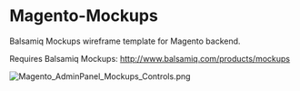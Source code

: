 Magento-Mockups
===============

Balsamiq Mockups wireframe template for Magento backend.

Requires Balsamiq Mockups: http://www.balsamiq.com/products/mockups


![Magento_AdminPanel_Mockups_Controls.png](https://raw.github.com/Narno/Magento-Mockups/master/Magento_AdminPanel_Mockups_Controls.png "Magento_AdminPanel_Mockups_Controls.png")
